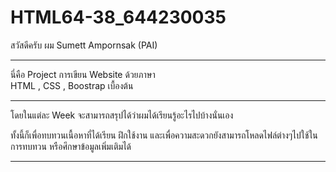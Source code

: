 # HTML64-38_644230035

สวัสดีครับ ผม Sumett Ampornsak (PAI) <br> <hr>
นี่คือ Project การเขียน Website ด้วยภาษา <br> HTML , CSS , Boostrap เบื้องต้น <hr>
โดยในแต่ละ Week จะสามารถสรุปได้ว่าผมได้เรียนรู้อะไรไปบ้างนั่นเอง <br>

ทั้งนี้ก็เพื่อทบทวนเนื้อหาที่ได้เรียน ฝึกใช้งาน และเพื่อความสะดวกยังสามารถโหลดไฟล์ต่างๆไปใช้ในการทบทวน หรือศึกษาข้อมูลเพิ่มเติมได้
<hr>
